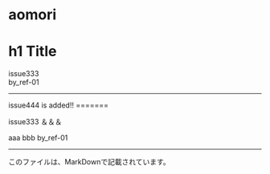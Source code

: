 # aomori

<h1>h1 Title</h1>

issue333<br>
by_ref-01
<hr>
issue444 is added!!
=======

issue333 ＆＆＆ 

aaa bbb by_ref-01 

----

このファイルは、MarkDownで記載されています。
